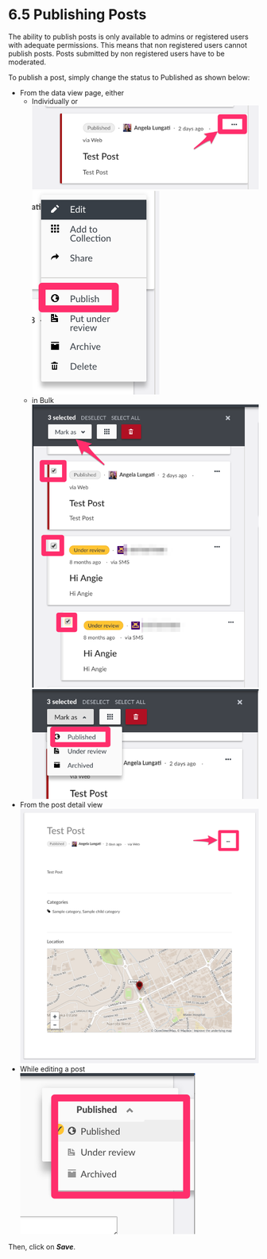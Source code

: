 # 6.5 Publishing Posts

The ability to publish posts is only available to admins or registered users with adequate permissions. This means that non registered users cannot publish posts. Posts submitted by non registered users have to be moderated.

To publish a post, simply change the status to Published as shown below:

* From the data view page, either 
  * Individually or![](../.gitbook/assets/individual_post_publish.png)![](../.gitbook/assets/publish_data_mode.png)
  * in Bulk![](../.gitbook/assets/bulk_1_publish.png)![](../.gitbook/assets/bulk_2_publish.png)
* From the post detail view![](../.gitbook/assets/post_detail_pane_publish.png)
* While editing a post![](../.gitbook/assets/set_edit_post_status.png)

Then, click on _**Save**_.

